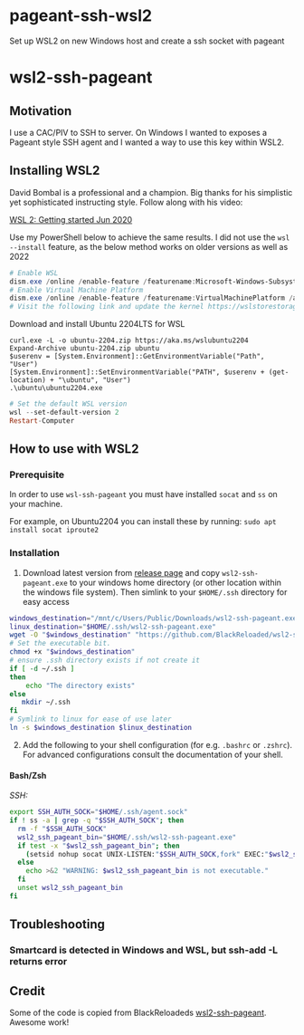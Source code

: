 # pageant-ssh-wsl2
Set up WSL2 on new Windows host and create a ssh socket with pageant

# wsl2-ssh-pageant

## Motivation
I use a CAC/PIV to SSH to server. On Windows I wanted to exposes a Pageant style SSH agent and I wanted a way to use this key within WSL2.

## Installing WSL2

David Bombal is a professional and a champion. Big thanks for his simplistic yet sophisticated instructing style. Follow along with his video:

[WSL 2: Getting started Jun 2020](https://www.youtube.com/watch?v=_fntjriRe48)

Use my PowerShell below to achieve the same results. I did not use the `wsl --install` feature, as the below method works on older versions as well as 2022

```PowerShell
# Enable WSL
dism.exe /online /enable-feature /featurename:Microsoft-Windows-Subsystem-Linux /all /norestart
# Enable Virtual Machine Platform
dism.exe /online /enable-feature /featurename:VirtualMachinePlatform /all /norestart
# Visit the following link and update the kernel https://wslstorestorage.blob.core.windows.net/wslblob/wsl_update_x64.msi
```
Download and install Ubuntu 2204LTS for WSL
```
curl.exe -L -o ubuntu-2204.zip https://aka.ms/wslubuntu2204
Expand-Archive ubuntu-2204.zip ubuntu
$userenv = [System.Environment]::GetEnvironmentVariable("Path", "User")
[System.Environment]::SetEnvironmentVariable("PATH", $userenv + (get-location) + "\ubuntu", "User")
.\ubuntu\ubuntu2204.exe
```

```PowerShell
# Set the default WSL version
wsl --set-default-version 2
Restart-Computer
```


## How to use with WSL2

### Prerequisite
In order to use `wsl-ssh-pageant` you must have installed `socat` and `ss` on your machine.

For example, on Ubuntu2204 you can install these by running: `sudo apt install socat iproute2`

### Installation
1. Download latest version from [release page](https://github.com/BlackReloaded/wsl2-ssh-pageant/releases/latest) and copy `wsl2-ssh-pageant.exe` to your windows home directory (or other location within the windows file system). Then simlink to your `$HOME/.ssh` directory for easy access

```bash
windows_destination="/mnt/c/Users/Public/Downloads/wsl2-ssh-pageant.exe"
linux_destination="$HOME/.ssh/wsl2-ssh-pageant.exe"
wget -O "$windows_destination" "https://github.com/BlackReloaded/wsl2-ssh-pageant/releases/latest/download/wsl2-ssh-pageant.exe"
# Set the executable bit.
chmod +x "$windows_destination"
# ensure .ssh directory exists if not create it
if [ -d ~/.ssh ] 
then
    echo "The directory exists"
else
   mkdir ~/.ssh
fi
# Symlink to linux for ease of use later
ln -s $windows_destination $linux_destination
```

2. Add the following to your shell configuration (for e.g. `.bashrc` or `.zshrc`). For advanced configurations consult the documentation of your shell.

#### Bash/Zsh

*SSH:*
```bash
export SSH_AUTH_SOCK="$HOME/.ssh/agent.sock"
if ! ss -a | grep -q "$SSH_AUTH_SOCK"; then
  rm -f "$SSH_AUTH_SOCK"
  wsl2_ssh_pageant_bin="$HOME/.ssh/wsl2-ssh-pageant.exe"
  if test -x "$wsl2_ssh_pageant_bin"; then
    (setsid nohup socat UNIX-LISTEN:"$SSH_AUTH_SOCK,fork" EXEC:"$wsl2_ssh_pageant_bin" >/dev/null 2>&1 &)
  else
    echo >&2 "WARNING: $wsl2_ssh_pageant_bin is not executable."
  fi
  unset wsl2_ssh_pageant_bin
fi
```

## Troubleshooting

### Smartcard is detected in Windows and WSL, but ssh-add -L returns error

## Credit

Some of the code is copied from BlackReloadeds [wsl2-ssh-pageant](https://github.com/BlackReloaded/wsl2-ssh-pageant). Awesome work!
